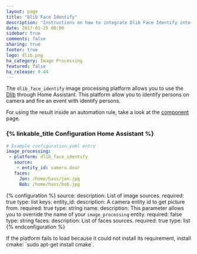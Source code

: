 ```yaml
---
layout: page
title: "Dlib Face Identify"
description: "Instructions on how to integrate Dlib Face Identify into Home Assistant."
date: 2017-01-25 00:00
sidebar: true
comments: false
sharing: true
footer: true
logo: dlib.png
ha_category: Image Processing
featured: false
ha_release: 0.44
---
```


The `dlib_face_identify` image processing platform allows you to use the [Dlib](http://www.dlib.net/) through Home Assistant. This platform allow you to identify persons on camera and fire an event with identify persons.

For using the result inside an automation rule, take a look at the [component](/components/image_processing/) page.

### {% linkable_title Configuration Home Assistant %}

```yaml
# Example configuration.yaml entry
image_processing:
 - platform: dlib_face_identify
   source:
    - entity_id: camera.door
   faces:
     Jon: /home/hass/jon.jpg
     Bob: /home/hass/bob.jpg
```

{% configuration %}
source:
  description: List of image sources.
  required: true
  type: list
  keys:
    entity_id:
      description: A camera entity id to get picture from.
      required: true
      type: string
    name:
      description: This parameter allows you to override the name of your `image_processing` entity.
      required: false
      type: string
faces:
  description: List of faces sources.
  required: true
  type: list
{% endconfiguration %}

<p class='note'>
If the platform fails to load because it could not install its requirement, install cmake: `sudo apt-get install cmake`.
</p>
